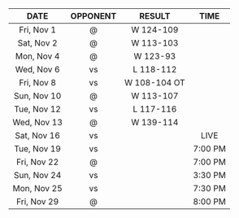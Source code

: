 |    DATE     |          OPPONENT          |    RESULT    |  TIME   |
|:-----------:|:--------------------------:|:------------:|:-------:|
| Fri, Nov 1  | @ [](/r/charlottehornets)  |  W 124-109   |         |
| Sat, Nov 2  | @ [](/r/charlottehornets)  |  W 113-103   |         |
| Mon, Nov 4  |   @ [](/r/atlantahawks)    |   W 123-93   |         |
| Wed, Nov 6  |     vs [](/r/warriors)     |  L 118-112   |         |
| Fri, Nov 8  |      vs [](/r/gonets)      | W 108-104 OT |         |
| Sun, Nov 10 |     @ [](/r/mkebucks)      |  W 113-107   |         |
| Tue, Nov 12 |   vs [](/r/atlantahawks)   |  L 117-116   |         |
| Wed, Nov 13 |      @ [](/r/gonets)       |  W 139-114   |         |
| Sat, Nov 16 |  vs [](/r/torontoraptors)  |              |  LIVE   |
| Tue, Nov 19 |  vs [](/r/clevelandcavs)   |              | 7:00 PM |
| Fri, Nov 22 | @ [](/r/washingtonwizards) |              | 7:00 PM |
| Sun, Nov 24 |   vs [](/r/timberwolves)   |              | 3:30 PM |
| Mon, Nov 25 |    vs [](/r/laclippers)    |              | 7:30 PM |
| Fri, Nov 29 |   @ [](/r/chicagobulls)    |              | 8:00 PM |